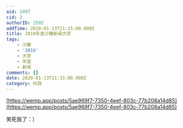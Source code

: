 ```yaml
---
aid: 2497
cid: 2
authorID: 2592
addTime: 2020-01-13T21:15:00.000Z
title: 2019年度沙雕新闻大赏
tags:
    - 沙雕
    - '2019'
    - 大赏
    - 年度
    - 新闻
comments: []
date: 2020-01-13T21:15:00.000Z
category: 时政
---
```


[https://wemp.app/posts/5ae969f7-7350-4eef-803c-77b208a14d85](https://wemp.app/posts/5ae969f7-7350-4eef-803c-77b208a14d85)

笑死我了：）
